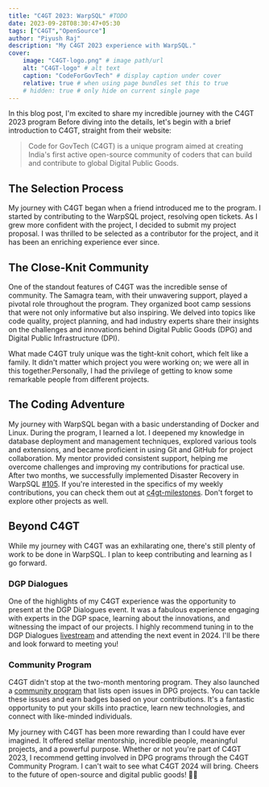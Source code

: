 ```yaml
---
title: "C4GT 2023: WarpSQL" #TODO
date: 2023-09-28T08:30:47+05:30
tags: ["C4GT","OpenSource"]
author: "Piyush Raj"
description: "My C4GT 2023 experience with WarpSQL."
cover:
    image: "C4GT-logo.png" # image path/url
    alt: "C4GT-logo" # alt text
    caption: "CodeForGovTech" # display caption under cover
    relative: true # when using page bundles set this to true
    # hidden: true # only hide on current single page
---
```


In this blog post, I'm excited to share my incredible journey with the C4GT 2023 program
Before diving into the details, let's begin with a brief introduction to C4GT, straight from their website:

>Code for GovTech (C4GT) is a unique program aimed at creating India's first active open-source  community of coders that can build and contribute to global Digital Public Goods.


## The Selection Process

My journey with C4GT began when a friend introduced me to the program. I started by contributing to the WarpSQL project, resolving open tickets. As I grew more confident with the project, I decided to submit my project proposal. I was thrilled to be selected as a contributor for the project, and it has been an enriching experience ever since.

## The Close-Knit Community 

One of the standout features of C4GT was the incredible sense of community. The Samagra team, with their unwavering support, played a pivotal role throughout the program. They organized boot camp sessions that were not only informative but also inspiring. We delved into topics like code quality, project planning, and had industry experts share their insights on the challenges and innovations behind Digital Public Goods (DPG) and Digital Public Infrastructure (DPI).

What made C4GT truly unique was the tight-knit cohort, which felt like a family. It didn't matter which project you were working on; we were all in this together.Personally, I had the privilege of getting to know some remarkable people from different projects.
## The Coding Adventure

My journey with WarpSQL began with a basic understanding of Docker and Linux. During the program, I learned a lot. I deepened my knowledge in database deployment and management techniques, explored various tools and extensions, and became proficient in using Git and GitHub for project collaboration. My mentor provided consistent support, helping me overcome challenges and improving my contributions for practical use. After two months, we successfully implemented Disaster Recovery in WarpSQL [#105](https://github.com/Samagra-Development/WarpSQL/pull/105). If you're interested in the specifics of my weekly contributions, you can check them out at [c4gt-milestones](https://c4gt-milestones.vercel.app/docs/2023/WarpSQL/Plugins-Disaster-Recovery-Benchmarking). Don't forget to explore other projects as well.

## Beyond C4GT

While my journey with C4GT was an exhilarating one, there's still plenty of work to be done in WarpSQL. I plan to keep contributing and learning as I go forward.

### DGP Dialogues

One of the highlights of my C4GT experience was the opportunity to present at the DGP Dialogues event. It was a fabulous experience engaging with experts in the DGP space, learning about the innovations, and witnessing the impact of our projects. I highly recommend tuning in to the DGP Dialogues [livestream](https://www.youtube.com/watch?v=Wc050HC94Bc) and attending the next event in 2024. I'll be there and look forward to meeting you!

### Community Program

C4GT didn't stop at the two-month mentoring program. They also launched a [community program](https://www.codeforgovtech.in/community-program-projects) that lists open issues in DPG projects. You can tackle these issues and earn badges based on your contributions. It's a fantastic opportunity to put your skills into practice, learn new technologies, and connect with like-minded individuals.

My journey with C4GT has been more rewarding than I could have ever imagined. It offered stellar mentorship, incredible people, meaningful projects, and a powerful purpose. Whether or not you're part of C4GT 2023, I recommend getting involved in DPG programs through the C4GT Community Program. I can't wait to see what C4GT 2024 will bring. Cheers to the future of open-source and digital public goods! 🚀🌟 